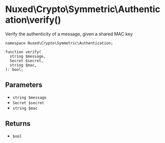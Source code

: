 # Nuxed\\Crypto\\Symmetric\\Authentication\\verify()




Verify the authenticity of a message, given a shared MAC key




``` Hack
namespace Nuxed\Crypto\Symmetric\Authentication;

function verify(
  string $message,
  Secret $secret,
  string $mac,
): bool;
```




## Parameters




+ ` string $message `
+ ` Secret $secret `
+ ` string $mac `




## Returns




* ` bool `